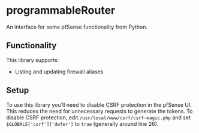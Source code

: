 # programmableRouter

An interface for some pfSense functionality from Python.

## Functionality
This library supports:
* Listing and updating firewall aliases

## Setup

To use this library you'll need to disable CSRF protection in the pfSense  UI. This reduces the need for unnecessary requests to generate the tokens. To disable CSRF protection, edit `/usr/local/www/csrf/csrf-magic.php` and set `$GLOBALS['csrf']['defer']` to `true` (generally around line 26).